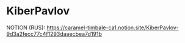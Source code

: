 # KiberPavlov
NOTION (RUS): https://caramel-timbale-ca1.notion.site/KiberPavlov-9d3a2fecc77c4f1293daaecbea7d191b
